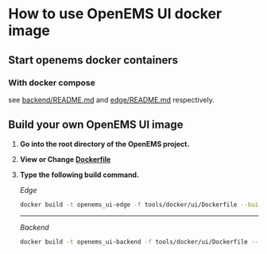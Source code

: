 # How to use OpenEMS UI docker image

## Start openems docker containers

### With docker compose

see [backend/README.md](../backend/README.md) and [edge/README.md](../edge/README.md) respectively.

## Build your own OpenEMS UI image

1. **Go into the root directory of the OpenEMS project.**

2. **View or Change [Dockerfile](./Dockerfile)**

3. **Type the following build command.**
    
    *Edge*
    ```bash
    docker build -t openems_ui-edge -f tools/docker/ui/Dockerfile --build-arg VERSION=openems,openems-edge-docker 
    ```
    ---
    *Backend*
    ```bash
    docker build -t openems_ui-backend -f tools/docker/ui/Dockerfile --build-arg VERSION=openems,openems-backend-docker 
    ```